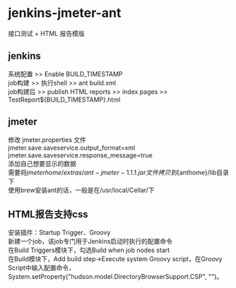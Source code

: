 # jenkins-jmeter-ant
接口测试 + HTML 报告模版  

## jenkins
系统配置 >> Enable BUILD_TIMESTAMP  
job构建 >> 执行shell >> ant build.xml  
job构建后 >> publish HTML reports  >>  index pages >> TestReport${BUILD_TIMESTAMP}.html

## jmeter
修改 jmeter.properties 文件  
jmeter.save.saveservice.output_format=xml  
jmeter.save.saveservice.response_message=true  
添加自己想要显示的数据  
需要将${jmeterhome}/extras/ant-jmeter-1.1.1.jar文件拷贝到${anthome}/lib目录下  
使用brew安装ant的话，一般是在/usr/local/Cellar/下

## HTML报告支持css
安装插件：Startup Trigger、Groovy  
新建一个job，该job专门用于Jenkins启动时执行的配置命令  
在Build Triggers模块下，勾选Build when job nodes start  
在Build模块下，Add build step->Execute system Groovy script，在Groovy Script中输入配置命令，System.setProperty("hudson.model.DirectoryBrowserSupport.CSP", "")。
